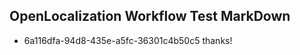 ## OpenLocalization Workflow Test MarkDown

* 6a116dfa-94d8-435e-a5fc-36301c4b50c5 
thanks!



<!--HONumber=Jan16_HO3-->
